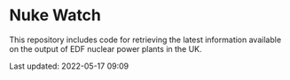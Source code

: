 # Nuke Watch

This repository includes code for retrieving the latest information available on the output of EDF nuclear power plants in the UK.

Last updated: 2022-05-17 09:09